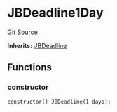 # JBDeadline1Day
[Git Source](https://github.com/Bananapus/nana-core/blob/2998dca2fbd2658e2c8791d6dc8348147d69e28e/src/periphery/JBDeadline1Day.sol)

**Inherits:**
[JBDeadline](/docs/v4/api/core/JBDeadline.md)


## Functions
### constructor


```solidity
constructor() JBDeadline(1 days);
```

